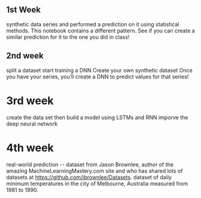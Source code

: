 ## 1st Week
synthetic data series and performed a prediction on it using statistical methods. This notebook contains a different pattern. See if you can create a similar prediction for it to the one you did in class!

## 2nd week

split a dataset
start training a DNN
Create your own synthetic dataset
Once you have your series, you’ll create a DNN to predict values for that series!


# 3rd week

create the data set then build a model using LSTMs and RNN imporve the deep neural network

# 4th week 

real-world prediction --  dataset from Jason Brownlee, author of the amazing MachineLearningMastery.com site and who has shared lots of datasets at https://github.com/jbrownlee/Datasets.
dataset of daily minimum temperatures in the city of Melbourne, Australia measured from 1981 to 1990.
